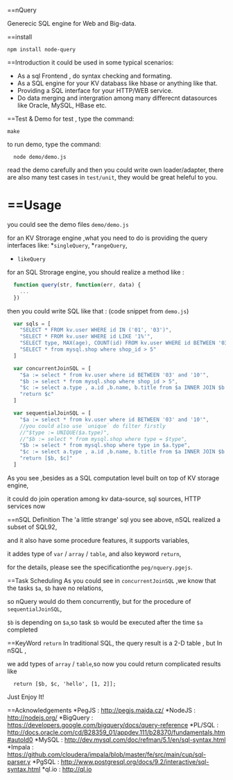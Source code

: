 ==nQuery

Generecic SQL engine for Web and Big-data.

==install

```
npm install node-query
```

==Introduction
it could be used in some typical scenarios: 
  * As a sql Frontend , do syntax checking and formating.
  * As a SQL engine for your KV databass like hbase or anything like that.
  * Providing a SQL interface for your HTTP/WEB service.
  * Do data merging and intergration among many differecnt datasources like Oracle, MySQL, HBase etc. 


==Test & Demo
for test , type the command:

  ```
  make
  ```
to run demo, type the command:

  ```
    node demo/demo.js
  ```

read the demo carefully and then you could write own loader/adapter, 
there are also many test cases in `test/unit`, they would be great heleful to you.


==Usage
==============
you could see the demo files `demo/demo.js`

for an KV Strorage engine ,what you need to do is providing the query interfaces like:
  *`singleQuery`, 
  *`rangeQuery`, 
  * `likeQuery`

for an SQL Strorage engine, you should realize a method like : 

  ```js
    function query(str, function(err, data) {
      ...  
    })
  ```

then you could write SQL like that : (code snippet  from `demo.js`)

```js
  var sqls = [
    "SELECT * FROM kv.user WHERE id IN ('01', '03')",
    "SELECT * FROM kv.user WHERE id LIKE '1%'",
    "SELECT type, MAX(age), COUNT(id) FROM kv.user WHERE id BETWEEN '03' AND '10' GROUP BY type ORDER BY MAX(age) DESC",
    "SELECT * from mysql.shop where shop_id > 5"
  ]

  var concurrentJoinSQL = [
    "$a := select * from kv.user where id BETWEEN '03' and '10'",
    "$b := select * from mysql.shop where shop_id > 5",
    "$c := select a.type , a.id ,b.name, b.title from $a INNER JOIN $b ON a.type = b.type WHERE a.id > '04'",
    "return $c"
  ]

  var sequentialJoinSQL = [
    "$a := select * from kv.user where id BETWEEN '03' and '10'",
    //you could also use `unique` do filter firstly
    //"$type := UNIQUE($a.type)",
    //"$b := select * from mysql.shop where type = $type",
    "$b := select * from mysql.shop where type in $a.type",
    "$c := select a.type , a.id ,b.name, b.title from $a INNER JOIN $b ON a.type = b.type WHERE a.id > '04'",
    "return [$b, $c]"
  ]
```

As you see ,besides as a SQL computation level built on top of KV storage engine,

it could do join operation among kv data-source, sql sources, HTTP services now

==nSQL Definition
The 'a little strange' sql you see above, nSQL realized a subset of SQL92, 

and it also have some procedure features, it supports variables, 

it addes type of `var` / `array` / `table`, and also keyword `return`,

for the details, please see the specificationthe `peg/nquery.pgejs`.


==Task Scheduling
As you could see in `concurrentJoinSQL` ,we know that the tasks `$a`, `$b` have no relations,

so nQuery would do them concurrently,  but for the procedure of `sequentialJoinSQL`, 

`$b` is depending on `$a`,so task `$b` would be executed after the time `$a` completed

==KeyWord `return` 
In traditional SQL, the query result is a 2-D table , but In nSQL ,

we add types of  `array` / `table`,so now you could return complicated results like 

```
  return [$b, $c, 'hello', [1, 2]];
```


Just Enjoy It!


==Acknowledgements
*PegJS     : http://pegjs.majda.cz/
*NodeJS    : http://nodejs.org/
*BigQuery  : https://developers.google.com/bigquery/docs/query-reference
*PL/SQL    : http://docs.oracle.com/cd/B28359_01/appdev.111/b28370/fundamentals.htm#autoId0
*MySQL     : http://dev.mysql.com/doc/refman/5.1/en/sql-syntax.html
*Impala    : https://github.com/cloudera/impala/blob/master/fe/src/main/cup/sql-parser.y
*PgSQL     : http://www.postgresql.org/docs/9.2/interactive/sql-syntax.html
*ql.io     : http://ql.io

